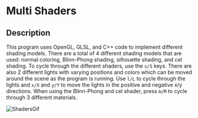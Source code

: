 # Multi Shaders

## Description

This program uses OpenGL, GLSL, and C++ code to implement different shading models. There are a total of 4 different shading models that are used: normal coloring, Blinn-Phong shading, silhouette shading, and cel shading. To cycle through the different shaders, use the `s/S` keys. There are also 2 different lights with varying positions and colors which can be moved around the scene as the program is running. Use `l/L` to cycle through the lights and `x/X` and `y/Y` to move the lights in the positive and negative x/y directions. When using the Blinn-Phong and cel shader, press `m/M` to cycle through 3 different materials. 

![ShadersGif](https://github.com/BlakeAveryTAMU/Blinn-Phong-Shading/assets/108947178/e3df5d57-873c-4479-9813-914950ad6cf7)
